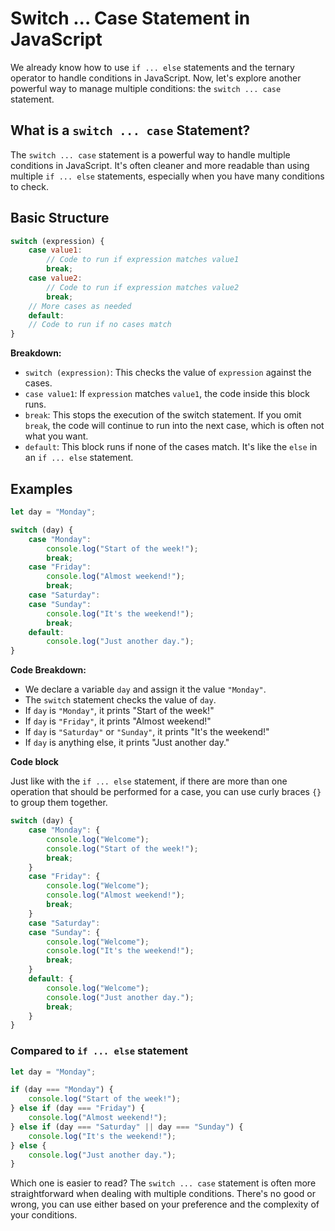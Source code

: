 # Switch ... Case Statement in JavaScript

We already know how to use `if ... else` statements and the ternary operator to handle conditions in JavaScript. Now, let's explore another powerful way to manage multiple conditions: the `switch ... case` statement.

## What is a `switch ... case` Statement?

The `switch ... case` statement is a powerful way to handle multiple conditions in JavaScript. It's often cleaner and more readable than using multiple `if ... else` statements, especially when you have many conditions to check.

## Basic Structure

```javascript
switch (expression) {
    case value1:
        // Code to run if expression matches value1
        break;
    case value2:
        // Code to run if expression matches value2
        break;
    // More cases as needed
    default:
    // Code to run if no cases match
}
```

**Breakdown:**

-   `switch (expression)`: This checks the value of `expression` against the cases.
-   `case value1`: If `expression` matches `value1`, the code inside this block runs.
-   `break`: This stops the execution of the switch statement. If you omit `break`, the code will continue to run into the next case, which is often not what you want.
-   `default`: This block runs if none of the cases match. It's like the `else` in an `if ... else` statement.

## Examples

```javascript
let day = "Monday";

switch (day) {
    case "Monday":
        console.log("Start of the week!");
        break;
    case "Friday":
        console.log("Almost weekend!");
        break;
    case "Saturday":
    case "Sunday":
        console.log("It's the weekend!");
        break;
    default:
        console.log("Just another day.");
}
```

**Code Breakdown:**

-   We declare a variable `day` and assign it the value `"Monday"`.
-   The `switch` statement checks the value of `day`.
-   If `day` is `"Monday"`, it prints "Start of the week!"
-   If `day` is `"Friday"`, it prints "Almost weekend!"
-   If `day` is `"Saturday"` or `"Sunday"`, it prints "It's the weekend!"
-   If `day` is anything else, it prints "Just another day."

**Code block**

Just like with the `if ... else` statement, if there are more than one operation that should be performed for a case, you can use curly braces `{}` to group them together.

```javascript
switch (day) {
    case "Monday": {
        console.log("Welcome");
        console.log("Start of the week!");
        break;
    }
    case "Friday": {
        console.log("Welcome");
        console.log("Almost weekend!");
        break;
    }
    case "Saturday":
    case "Sunday": {
        console.log("Welcome");
        console.log("It's the weekend!");
        break;
    }
    default: {
        console.log("Welcome");
        console.log("Just another day.");
        break;
    }
}
```

### Compared to `if ... else` statement

```javascript
let day = "Monday";

if (day === "Monday") {
    console.log("Start of the week!");
} else if (day === "Friday") {
    console.log("Almost weekend!");
} else if (day === "Saturday" || day === "Sunday") {
    console.log("It's the weekend!");
} else {
    console.log("Just another day.");
}
```

Which one is easier to read? The `switch ... case` statement is often more straightforward when dealing with multiple conditions. There's no good or wrong, you can use either based on your preference and the complexity of your conditions.
